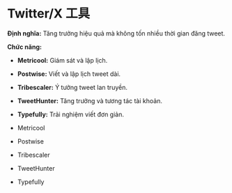 # Twitter/X 工具

**Định nghĩa:** Tăng trưởng hiệu quả mà không tốn nhiều thời gian đăng tweet.

**Chức năng:**
- **Metricool:** Giám sát và lập lịch.
- **Postwise:** Viết và lập lịch tweet dài.
- **Tribescaler:** Ý tưởng tweet lan truyền.
- **TweetHunter:** Tăng trưởng và tương tác tài khoản.
- **Typefully:** Trải nghiệm viết đơn giản.

- Metricool
- Postwise
- Tribescaler
- TweetHunter
- Typefully 